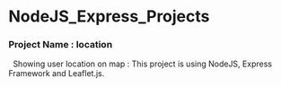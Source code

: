 # NodeJS_Express_Projects
<h3>Project Name : location</h3>
&nbsp;&nbsp;Showing user location on map : This project is using NodeJS, Express Framework and Leaflet.js.<br />
